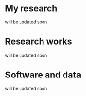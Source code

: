 

# My research
will be updated soon
# Research works
will be updated soon
# Software and data
will be updated soon
